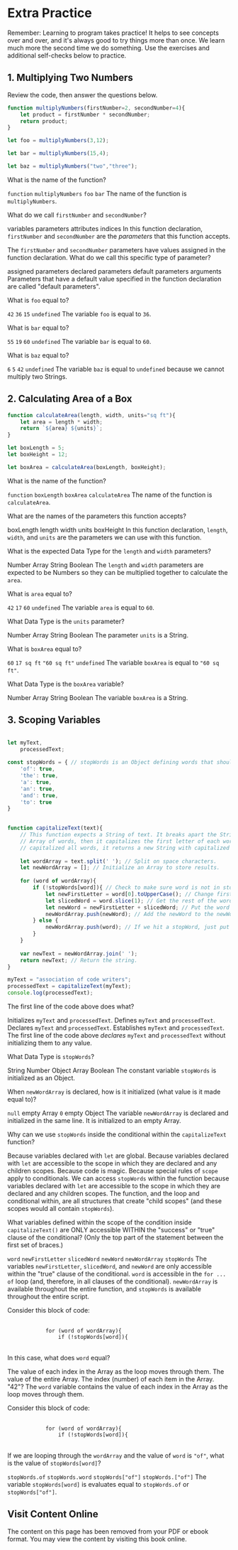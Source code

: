 # Extra Practice

Remember: Learning to program takes practice! It helps to see concepts over and over, and it's always good to try things more than once. We learn much more the second time we do something. Use the exercises and additional self-checks below to practice.


## 1. Multiplying Two Numbers
Review the code, then answer the questions below.

```js
function multiplyNumbers(firstNumber=2, secondNumber=4){
    let product = firstNumber * secondNumber;
    return product;
}

let foo = multiplyNumbers(3,12);

let bar = multiplyNumbers(15,4);

let baz = multiplyNumbers("two","three");

```
<quiz name="">
    <question>
        <p>What is the name of the function?</p>
        <answer><code>function</code></answer>
        <answer correct><code>multiplyNumbers</code></answer>
        <answer><code>foo</code></answer>
        <answer><code>bar</code></answer>
        <explanation>The name of the function is <code>multiplyNumbers</code>.</explanation>
    </question>
    <question>
        <p>What do we call <code>firstNumber</code> and <code>secondNumber</code>?</p>
        <answer>variables</answer>
        <answer correct>parameters</answer>
        <answer>attributes</answer>
        <answer>indices</answer>
        <explanation>In this function declaration, <code>firstNumber</code> and <code>secondNumber</code> are the <i>parameters</i> that this function accepts.</explanation>
    </question>
    <question>
        <p>The <code>firstNumber</code> and <code>secondNumber</code> parameters have values assigned in the function declaration. What do we call this specific type of parameter?</p>
        <answer>assigned parameters</answer>
        <answer>declared parameters</answer>
        <answer correct>default parameters</answer>
        <answer>arguments</answer>
        <explanation>Parameters that have a default value specified in the function declaration are called "default parameters".</explanation>
    </question>
    <question>
        <p>What is <code>foo</code> equal to?</p>
        <answer><code>42</code></answer>
        <answer correct><code>36</code></answer>
        <answer><code>15</code></answer>
        <answer><code>undefined</code></answer>
        <explanation>The variable <code>foo</code> is equal to <code>36</code>.</explanation>
    </question>
    <question>
        <p>What is <code>bar</code> equal to?</p>
        <answer><code>55</code></answer>
        <answer><code>19</code></answer>
        <answer correct><code>60</code></answer>
        <answer><code>undefined</code></answer>
        <explanation>The variable <code>bar</code> is equal to <code>60</code>.</explanation>
    </question>
    <question>
        <p>What is <code>baz</code> equal to?</p>
        <answer><code>6</code></answer>
        <answer><code>5</code></answer>
        <answer><code>42</code></answer>
        <answer correct><code>undefined</code></answer>
        <explanation>The variable <code>baz</code> is equal to <code>undefined</code> because we cannot multiply two Strings.</explanation>
    </question>

</quiz>

## 2. Calculating Area of a Box
```js
function calculateArea(length, width, units="sq ft"){
    let area = length * width;
    return `${area} ${units}`;
}

let boxLength = 5;
let boxHeight = 12;

let boxArea = calculateArea(boxLength, boxHeight);

```
<quiz name="">
    <question>
        <p>What is the name of the function?</p>
        <answer><code>function</code></answer>
        <answer><code>boxLength</code></answer>
        <answer><code>boxArea</code></answer>
        <answer correct><code>calculateArea</code></answer>
        <explanation>The name of the function is <code>calculateArea</code>.</explanation>
    </question>
    <question multiple>
        <p>What are the names of the parameters this function accepts?</p>
        <answer>boxLength</answer>
        <answer correct>length</answer>
        <answer correct>width</answer>
        <answer correct>units</answer>
        <answer>boxHeight</answer>
        <explanation>In this function declaration, <code>length</code>, <code>width</code>, and <code>units</code> are the parameters we can use with this function.</explanation>
    </question>
    <question>
        <p>What is the expected Data Type for the <code>length</code> and <code>width</code> parameters?</p>
        <answer correct>Number</answer>
        <answer>Array</answer>
        <answer>String</answer>
        <answer>Boolean</answer>
        <explanation>The <code>length</code> and <code>width</code> parameters are expected to be Numbers so they can be multiplied together to calculate the <code>area</code>.</explanation>
    </question>
    <question>
        <p>What is <code>area</code> equal to?</p>
        <answer><code>42</code></answer>
        <answer><code>17</code></answer>
        <answer correct><code>60</code></answer>
        <answer><code>undefined</code></answer>
        <explanation>The variable <code>area</code> is equal to <code>60</code>.</explanation>
    </question>
    <question>
        <p>What Data Type is the <code>units</code> parameter?</p>
        <answer>Number</answer>
        <answer>Array</answer>
        <answer correct>String</answer>
        <answer>Boolean</answer>
        <explanation>The parameter <code>units</code> is a String.</explanation>
    </question>
    <question>
        <p>What is <code>boxArea</code> equal to?</p>
        <answer><code>60</code></answer>
        <answer><code>17 sq ft</code></answer>
        <answer correct><code>"60 sq ft"</code></answer>
        <answer><code>undefined</code></answer>
        <explanation>The variable <code>boxArea</code> is equal to <code>"60 sq ft"</code>.</explanation>
    </question>
    <question>
        <p>What Data Type is the <code>boxArea</code> variable?</p>
        <answer>Number</answer>
        <answer>Array</answer>
        <answer correct>String</answer>
        <answer>Boolean</answer>
        <explanation>The variable <code>boxArea</code> is a String.</explanation>
    </question>

</quiz>

## 3. Scoping Variables
```js

let myText,
    processedText;
    
const stopWords = { // stopWords is an Object defining words that should not be capitalized.
    'of': true,
    'the': true,
    'a': true,
    'an': true,
    'and': true,
    'to': true
}
    

function capitalizeText(text){
    // This function expects a String of text. It breaks apart the String into an 
    // Array of words, then it capitalizes the first letter of each word. Once it has
    // capitalized all words, it returns a new String with capitalized text.
    
    let wordArray = text.split(' '); // Split on space characters.
    let newWordArray = []; // Initialize an Array to store results.
    
    for (word of wordArray){
        if (!stopWords[word]){ // Check to make sure word is not in stopwords list.
            let newFirstLetter = word[0].toUpperCase(); // Change first letter in `word` to uppercase.
            let slicedWord = word.slice(1); // Get the rest of the word after the first letter.
            let newWord = newFirstLetter + slicedWord; // Put the word back together.
            newWordArray.push(newWord); // Add the newWord to the newWordArray of capitalized words.
        } else {
            newWordArray.push(word); // If we hit a stopWord, just put that word back in the list without altering.
        }
    }
    
    var newText = newWordArray.join(' ');
    return newText; // Return the string.
}

myText = "association of code writers";
processedText = capitalizeText(myText);
console.log(processedText);
```
<quiz name="">
    <question>
        <p>The first line of the code above does what?</p>
        <answer>Initializes <code>myText</code> and <code>processedText</code>.</answer>
        <answer>Defines <code>myText</code> and <code>processedText</code>.</answer>
        <answer correct>Declares <code>myText</code> and <code>processedText</code>.</answer>
        <answer>Establishes <code>myText</code> and <code>processedText</code>.</answer>
        <explanation>The first line of the code above <i>declares</i> <code>myText</code> and <code>processedText</code> without initializing them to any value.</explanation>
    </question>
    <question>
        <p>What Data Type is <code>stopWords</code>?</p>
        <answer>String</answer>
        <answer>Number</answer>
        <answer correct>Object</answer>
        <answer>Array</answer>
        <answer>Boolean</answer>
        <explanation>The constant variable <code>stopWords</code> is initialized as an Object.</explanation>
    </question>
    <question>
        <p>When <code>newWordArray</code> is declared, how is it initialized (what value is it made equal to)?</p>
        <answer><code>null</code></answer>
        <answer correct>empty Array</answer>
        <answer><code>0</code></answer>
        <answer>empty Object</answer>
        <explanation>The variable <code>newWordArray</code> is declared and initialized in the same line. It is initialized to an empty Array.</explanation>
    </question>
    <question>
        <p>Why can we use <code>stopWords</code> inside the conditional within the <code>capitalizeText</code> function?</p>
        <answer>Because variables declared with <code>let</code> are global.</answer>
        <answer correct>Because variables declared with <code>let</code> are accessible to the scope in which they are declared and any children scopes.</answer>
        <answer>Because code is magic.</answer>
        <answer>Because special rules of <code>scope</code> apply to conditionals.</answer>
        <explanation>We can access <code>stopWords</code> within the function because variables declared with <code>let</code> are accessible to the scope in which they are declared and any children scopes. The function, and the loop and conditional within, are all structures that create "child scopes" (and these scopes would all contain <code>stopWords</code>).</explanation>
    </question>
    <question multiple>
        <p>What variables defined within the scope of the condition inside <code>capitalizeText()</code> are ONLY accessible WITHIN the "success" or "true" clause of the conditional? (Only the top part of the statement between the first set of braces.)</p>
        <answer><code>word</code></answer>
        <answer correct><code>newFirstLetter</code></answer>
        <answer correct><code>slicedWord</code></answer>
        <answer correct><code>newWord</code></answer>
        <answer><code>newWordArray</code></answer>
        <answer><code>stopWords</code></answer>
        <explanation>The variables <code>newFirstLetter</code>, <code>slicedWord</code>, and <code>newWord</code> are only accessible within the "true" clause of the conditional. <code>word</code> is accessible in the <code>for ... of</code> loop (and, therefore, in all clauses of the conditional). <code>newWordArray</code> is available throughout the entire function, and <code>stopWords</code> is available throughout the entire script.</explanation>
    </question>
    <question>
        <p>Consider this block of code:<br><br>
            <code>
            for (word of wordArray){
                if (!stopWords[word]){
            </code>
            <br><br>
            In this case, what does <code>word</code> equal?
        </p>
        <answer correct>The value of each index in the Array as the loop moves through them.</answer>
        <answer>The value of the entire Array.</answer>
        <answer>The index (number) of each item in the Array.</answer>
        <answer>"42"?</answer>
        <explanation>The <code>word</code> variable contains the value of each index in the Array as the loop moves through them.</explanation>
    </question>
    <question multiple>
        <p>
            Consider this block of code:<br><br>
            <code>
            for (word of wordArray){
                if (!stopWords[word]){
            </code>
            <br><br>
            If we are looping through the <code>wordArray</code> and the value of <code>word</code> is <code>"of"</code>,
            what is the value of <code>stopWords[word]</code>?
        </p>
        <answer correct><code>stopWords.of</code></answer>
        <answer><code>stopWords.word</code></answer>
        <answer correct><code>stopWords["of"]</code></answer>
        <answer><code>stopWords.["of"]</code></answer>
        <explanation>The variable <code>stopWords[word]</code> is evaluates equal to <code>stopWords.of</code> or <code>stopWords["of"]</code>.</explanation>
    </question>
</quiz>





<div class="no-quiz">
     <h2>Visit Content Online</h2>
     <p> 
         The content on this page has been removed from your PDF 
         or ebook format. You may view the content by visiting
         this book online.
     </p>
</div>
